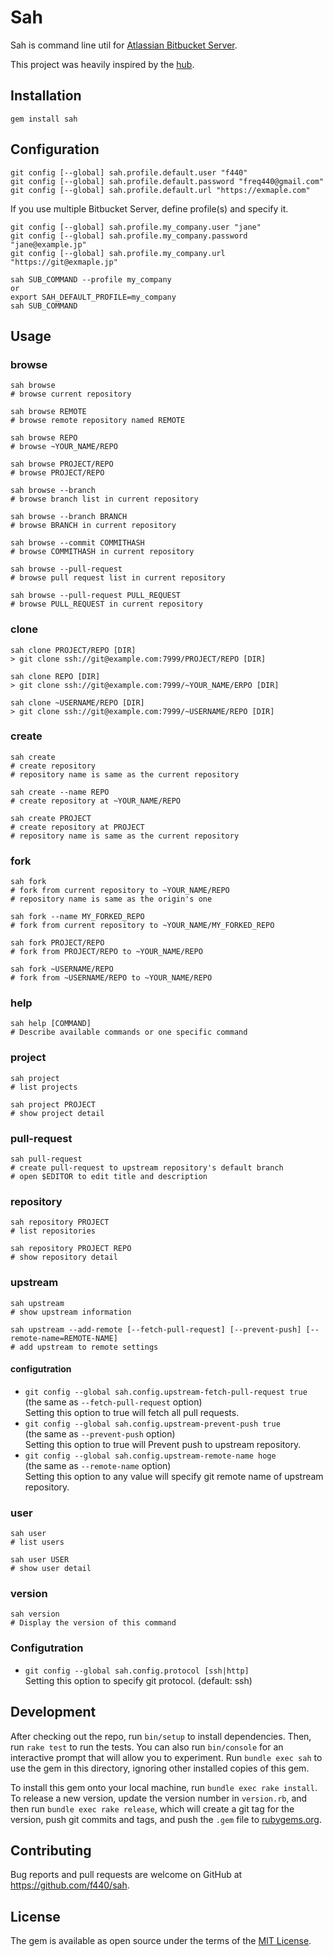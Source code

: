# Sah

Sah is command line util for [Atlassian Bitbucket Server](https://www.atlassian.com/software/bitbucket/server).

This project was heavily inspired by the [hub](https://hub.github.com/).

## Installation

    gem install sah

## Configuration

    git config [--global] sah.profile.default.user "f440"
    git config [--global] sah.profile.default.password "freq440@gmail.com"
    git config [--global] sah.profile.default.url "https://exmaple.com"

If you use multiple Bitbucket Server, define profile(s) and specify it.

    git config [--global] sah.profile.my_company.user "jane"
    git config [--global] sah.profile.my_company.password "jane@example.jp"
    git config [--global] sah.profile.my_company.url "https://git@exmaple.jp"

    sah SUB_COMMAND --profile my_company
    or
    export SAH_DEFAULT_PROFILE=my_company
    sah SUB_COMMAND

## Usage

### browse

    sah browse
    # browse current repository

    sah browse REMOTE
    # browse remote repository named REMOTE

    sah browse REPO
    # browse ~YOUR_NAME/REPO

    sah browse PROJECT/REPO
    # browse PROJECT/REPO

    sah browse --branch
    # browse branch list in current repository

    sah browse --branch BRANCH
    # browse BRANCH in current repository

    sah browse --commit COMMITHASH
    # browse COMMITHASH in current repository

    sah browse --pull-request
    # browse pull request list in current repository

    sah browse --pull-request PULL_REQUEST
    # browse PULL_REQUEST in current repository

### clone

    sah clone PROJECT/REPO [DIR]
    > git clone ssh://git@example.com:7999/PROJECT/REPO [DIR]

    sah clone REPO [DIR]
    > git clone ssh://git@example.com:7999/~YOUR_NAME/ERPO [DIR]

    sah clone ~USERNAME/REPO [DIR]
    > git clone ssh://git@example.com:7999/~USERNAME/REPO [DIR]

### create

    sah create
    # create repository
    # repository name is same as the current repository

    sah create --name REPO
    # create repository at ~YOUR_NAME/REPO

    sah create PROJECT
    # create repository at PROJECT
    # repository name is same as the current repository

### fork

    sah fork
    # fork from current repository to ~YOUR_NAME/REPO
    # repository name is same as the origin's one

    sah fork --name MY_FORKED_REPO
    # fork from current repository to ~YOUR_NAME/MY_FORKED_REPO

    sah fork PROJECT/REPO
    # fork from PROJECT/REPO to ~YOUR_NAME/REPO

    sah fork ~USERNAME/REPO
    # fork from ~USERNAME/REPO to ~YOUR_NAME/REPO

### help

    sah help [COMMAND]
    # Describe available commands or one specific command

### project

    sah project
    # list projects

    sah project PROJECT
    # show project detail

### pull-request

    sah pull-request
    # create pull-request to upstream repository's default branch
    # open $EDITOR to edit title and description

### repository

    sah repository PROJECT
    # list repositories

    sah repository PROJECT REPO
    # show repository detail

### upstream

    sah upstream
    # show upstream information

    sah upstream --add-remote [--fetch-pull-request] [--prevent-push] [--remote-name=REMOTE-NAME]
    # add upstream to remote settings

#### configutration

- `git config --global sah.config.upstream-fetch-pull-request true`  
  (the same as `--fetch-pull-request` option)  
  Setting this option to true will fetch all pull requests.
- `git config --global sah.config.upstream-prevent-push true`  
  (the same as `--prevent-push` option)  
  Setting this option to true will Prevent push to upstream repository.
- `git config --global sah.config.upstream-remote-name hoge`  
  (the same as `--remote-name` option)  
  Setting this option to any value will specify git remote name of upstream repository.

### user

    sah user
    # list users

    sah user USER
    # show user detail

### version

    sah version
    # Display the version of this command

### Configutration

- `git config --global sah.config.protocol [ssh|http]`  
  Setting this option to specify git protocol. (default: ssh)

## Development

After checking out the repo, run `bin/setup` to install dependencies. Then, run `rake test` to run the tests. You can also run `bin/console` for an interactive prompt that will allow you to experiment. Run `bundle exec sah` to use the gem in this directory, ignoring other installed copies of this gem.

To install this gem onto your local machine, run `bundle exec rake install`. To release a new version, update the version number in `version.rb`, and then run `bundle exec rake release`, which will create a git tag for the version, push git commits and tags, and push the `.gem` file to [rubygems.org](https://rubygems.org).

## Contributing

Bug reports and pull requests are welcome on GitHub at https://github.com/f440/sah.

## License

The gem is available as open source under the terms of the [MIT License](http://opensource.org/licenses/MIT).

